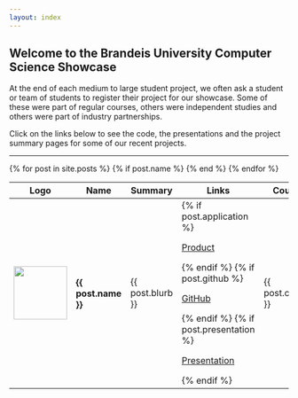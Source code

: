 ```yaml
---
layout: index
---
```

## Welcome to the Brandeis University Computer Science Showcase

At the end of each medium to large student project, we often ask a student or team of students to register their project for our showcase. Some of these were part of regular courses, others were independent studies and others were part of industry partnerships.

Click on the links below to see the code, the presentations and the project summary pages for some of our recent projects.

<hr>

<table id="projects" class="display">

  <thead>
    <tr>
      <th><i class="fa fa-picture-o" aria-hidden="true"></i> Logo</th>
      <th><i class="fa fa-star" aria-hidden="true"></i> Name</th>
      <th><i class="fa fa-info-circle" aria-hidden="true"></i> Summary</th>
      <th><i class="fa fa-link" aria-hidden="true"></i> Links</th>
      <th><i class="fa fa-graduation-cap" aria-hidden="true"></i> Course</th>
      <th><i class="fa fa-calendar" aria-hidden="true"></i> Date</th>
    </tr>
  </thead>
  <tbody>
    {% for post in site.posts %}
      {% if post.name %}
      <tr>
        <td> <img src="{{ post.image }}" height="96" width="96"> </td>
        <td> <h4> {{ post.name }} </h4> </td>
        <td> {{ post.blurb }} </td>
        <td>
          {% if post.application %}
          <p><i class="fa fa-lightbulb-o" aria-hidden="true"></i> <a href="{{ post.application }}">Product</a></p>
          {% endif %}
          {% if post.github %}
          <p><i class="fa fa-github" aria-hidden="true"></i> <a href="{{ post.github }}">GitHub</a></p>
          {% endif %}
          {% if post.presentation %}
          <p><i class="fa fa-file-powerpoint-o" aria-hidden="true"></i> <a href="{{ post.presentation }}">Presentation</a></p>
          {% endif %}
        </td>
        <td> {{ post.course }} </td>
        <td> {{ post.semester}} </td>
      </tr>
      {% end %}
    {% endfor %}
  </tbody>
</table>
